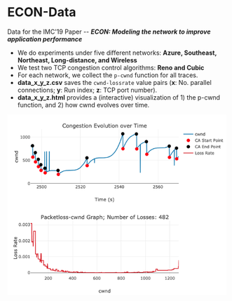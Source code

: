 # ECON-Data
Data for the IMC'19 Paper -- ***ECON: Modeling the network to improve application performance***

- We do experiments under five different networks: **Azure, Southeast, Northeast, Long-distance, and Wireless**
- We test two TCP congestion control algorithms: **Reno and Cubic**
- For each network, we collect the `p-cwnd` function for all traces.<br>
- **data_x_y_z.csv** saves the `cwnd-lossrate` value pairs (**x**: No. parallel connections; **y**: Run index; **z**: TCP port number). 
- **data_x_y_z.html** provides a (interactive) visualization of 1) the p-cwnd function, and 2) how cwnd evolves over time.

<img src="visualization_example.png" width="500">
